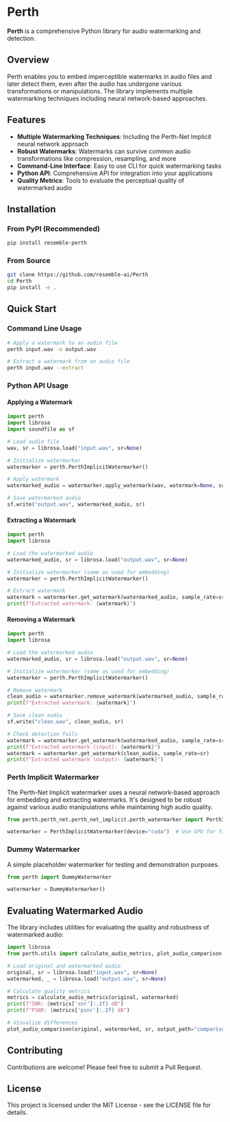# Perth

**Perth** is a comprehensive Python library for audio watermarking and detection.

## Overview

Perth enables you to embed imperceptible watermarks in audio files and later detect them, even after the audio has undergone various transformations or manipulations. The library implements multiple watermarking techniques including neural network-based approaches.

## Features

- **Multiple Watermarking Techniques**: Including the Perth-Net Implicit neural network approach
- **Robust Watermarks**: Watermarks can survive common audio transformations like compression, resampling, and more
- **Command-Line Interface**: Easy to use CLI for quick watermarking tasks
- **Python API**: Comprehensive API for integration into your applications
- **Quality Metrics**: Tools to evaluate the perceptual quality of watermarked audio

## Installation

### From PyPI (Recommended)

```bash
pip install resemble-perth
```

### From Source

```bash
git clone https://github.com/resemble-ai/Perth
cd Perth
pip install -e .
```

## Quick Start

### Command Line Usage

```bash
# Apply a watermark to an audio file
perth input.wav -o output.wav

# Extract a watermark from an audio file
perth input.wav --extract
```

### Python API Usage

#### Applying a Watermark

```python
import perth
import librosa
import soundfile as sf

# Load audio file
wav, sr = librosa.load("input.wav", sr=None)

# Initialize watermarker
watermarker = perth.PerthImplicitWatermarker()

# Apply watermark
watermarked_audio = watermarker.apply_watermark(wav, watermark=None, sample_rate=sr)

# Save watermarked audio
sf.write("output.wav", watermarked_audio, sr)
```

#### Extracting a Watermark

```python
import perth
import librosa

# Load the watermarked audio
watermarked_audio, sr = librosa.load("output.wav", sr=None)

# Initialize watermarker (same as used for embedding)
watermarker = perth.PerthImplicitWatermarker()

# Extract watermark
watermark = watermarker.get_watermark(watermarked_audio, sample_rate=sr)
print(f"Extracted watermark: {watermark}")
```

#### Removing a Watermark

```python
import perth
import librosa

# Load the watermarked audio
watermarked_audio, sr = librosa.load("output.wav", sr=None)

# Initialize watermarker (same as used for embedding)
watermarker = perth.PerthImplicitWatermarker()

# Remove watermark
clean_audio = watermarker.remove_watermark(watermarked_audio, sample_rate=sr)
print(f"Extracted watermark: {watermark}")

# Save clean audio
sf.write("clean.wav", clean_audio, sr)

# Check detection fails
watermark = watermarker.get_watermark(watermarked_audio, sample_rate=sr)
print(f"Extracted watermark (input): {watermark}")
watermark = watermarker.get_watermark(clean_audio, sample_rate=sr)
print(f"Extracted watermark (output): {watermark}")
```

### Perth Implicit Watermarker

The Perth-Net Implicit watermarker uses a neural network-based approach for embedding and extracting watermarks. It's designed to be robust against various audio manipulations while maintaining high audio quality.

```python
from perth.perth_net.perth_net_implicit.perth_watermarker import PerthImplicitWatermarker

watermarker = PerthImplicitWatermarker(device="cuda")  # Use GPU for faster processing
```

### Dummy Watermarker

A simple placeholder watermarker for testing and demonstration purposes.

```python
from perth import DummyWatermarker

watermarker = DummyWatermarker()
```

## Evaluating Watermarked Audio

The library includes utilities for evaluating the quality and robustness of watermarked audio:

```python
import librosa
from perth.utils import calculate_audio_metrics, plot_audio_comparison

# Load original and watermarked audio
original, sr = librosa.load("input.wav", sr=None)
watermarked, _ = librosa.load("output.wav", sr=None)

# Calculate quality metrics
metrics = calculate_audio_metrics(original, watermarked)
print(f"SNR: {metrics['snr']:.2f} dB")
print(f"PSNR: {metrics['psnr']:.2f} dB")

# Visualize differences
plot_audio_comparison(original, watermarked, sr, output_path="comparison.png")
```

## Contributing

Contributions are welcome! Please feel free to submit a Pull Request.

## License

This project is licensed under the MIT License - see the LICENSE file for details.
